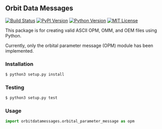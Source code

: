 ## Orbit Data Messages
[![Build Status](http://img.shields.io/travis/RazerM/orbit-data-messages.svg?style=flat-square)](https://travis-ci.org/RazerM/orbit-data-messages) [![PyPI Version](http://img.shields.io/pypi/v/orbit-data-messages.svg?style=flat-square)](https://pypi.python.org/pypi/orbit_data_messages/) [![Python Version](http://img.shields.io/badge/python-3.4%2B-brightgreen.svg?style=flat-square)](https://www.python.org/download/releases/3.4.0/) [![MIT License](http://img.shields.io/badge/license-MIT-red.svg?style=flat-square)](http://opensource.org/licenses/MIT)

This package is for creating valid ASCII OPM, OMM, and OEM files using Python.

Currently, only the orbital parameter message (OPM) module has been implemented.

### Installation

```bash
$ python3 setup.py install
```

### Testing

```bash
$ python3 setup.py test
```

### Usage

```python
import orbitdatamessages.orbital_parameter_message as opm
```